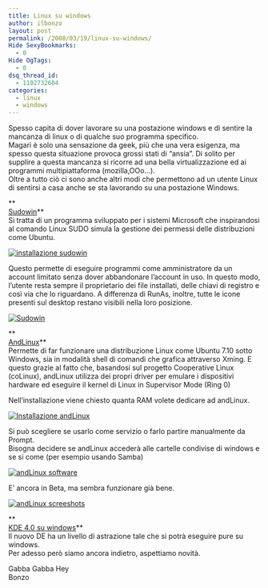 ```yaml
---
title: Linux su windows
author: ilbonzo
layout: post
permalink: /2008/03/19/linux-su-windows/
Hide SexyBookmarks:
  - 0
Hide OgTags:
  - 0
dsq_thread_id:
  - 1102732604
categories:
  - linux
  - windows
---
```

Spesso capita di dover lavorare su una postazione windows e di sentire la mancanza di linux o di qualche suo programma specifico.  
Magari è solo una sensazione da geek, più che una vera esigenza, ma spesso questa situazione provoca grossi stati di &#8220;ansia&#8221;. Di solito per supplire a questa mancanza si ricorre ad una bella virtualizzazione ed ai programmi multipiattaforma (mozilla,OOo&#8230;).  
Oltre a tutto ciò ci sono anche altri modi che permettono ad un utente Linux di sentirsi a casa anche se sta lavorando su una postazione Windows.

**  
[Sudowin][1]**  
Si tratta di un programma sviluppato per i sistemi Microsoft che inspirandosi al comando Linux SUDO simula la gestione dei permessi delle distribuzioni come Ubuntu.

<a rel="shadowbox" href='http://magni.me/wp-content/uploads/2008/03/01_sudowin.png' title='installazione sudowin' class="option"><img src='http://magni.me/wp-content/uploads/2008/03/01_sudowin.thumbnail.png' alt='installazione sudowin' /></a>

Questo permette di eseguire programmi come amministratore da un account limitato senza dover abbandonare l&#8217;account in uso. In questo modo, l&#8217;utente resta sempre il proprietario dei file installati, delle chiavi di registro e così via che lo riguardano. A differenza di RunAs, inoltre, tutte le icone presenti sul desktop restano visibili nella loro posizione.

<a rel="shadowbox" href='http://magni.me/wp-content/uploads/2008/03/02_sudowin1.png' title='Sudowin' class="option"><img src='http://magni.me/wp-content/uploads/2008/03/02_sudowin1.thumbnail.png' alt='Sudowin' /></a>

**  
[AndLinux][2]**  
Permette di far funzionare una distribuzione Linux come Ubuntu 7.10 sotto Windows, sia in modalità shell di comandi che grafica attraverso Xming. E questo grazie al fatto che, basandosi sul progetto Cooperative Linux (coLinux), andLinux utilizza dei propri driver per emulare i dispositivi hardware ed eseguire il kernel di Linux in Supervisor Mode (Ring 0)

Nell&#8217;installazione viene chiesto quanta RAM volete dedicare ad andLinux.

<a rel="shadowbox" href='http://magni.me/wp-content/uploads/2008/03/03_andlinux.png' title='Installazione andLinux' class="option"><img src='http://magni.me/wp-content/uploads/2008/03/03_andlinux.thumbnail.png' alt='Installazione andLinux' /></a>

Si può scegliere se usarlo come servizio o farlo partire manualmente da Prompt.  
Bisogna decidere se andLinux accederà alle cartelle condivise di windows e se si come (per esempio usando Samba)

<a rel="shadowbox" href='http://magni.me/wp-content/uploads/2008/03/04_andlinux1.png' title='andLinux software' class="option"><img src='http://magni.me/wp-content/uploads/2008/03/04_andlinux1.thumbnail.png' alt='andLinux software' /></a>

E&#8217; ancora in Beta, ma sembra funzionare già bene.

<a rel="shadowbox" href='http://magni.me/wp-content/uploads/2008/03/05_andlinux.png' title='andLinux screeshots' class="option"><img src='http://magni.me/wp-content/uploads/2008/03/05_andlinux.thumbnail.png' alt='andLinux screeshots' /></a>

**  
[KDE 4.0 su windows][3]**  
Il nuovo DE ha un livello di astrazione tale che si potrà eseguire pure su windows.  
Per adesso però siamo ancora indietro, aspettiamo novità.

Gabba Gabba Hey  
Bonzo

<div class='kindleWidget kindleLight' >
  
</div>



 [1]: http://sourceforge.net/projects/sudowin/
 [2]: http://www.andlinux.org/
 [3]: http://windows.kde.org/